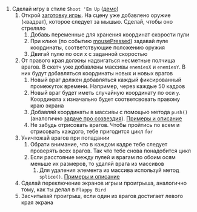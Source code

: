 1. Сделай игру в стиле  `Shoot 'Em Up` ([демо](http://simplifier.github.io/processingcourse/shootemup/))
   1. Открой [заготовку игры](https://www.khanacademy.org/computer-programming/shoot-em-up/4779846073876480). На сцену уже добавлено оружие (квадрат), которое следует за мышью. Сделай, чтобы оно стреляло
      1. Добавь переменные для хранения координат  скорости пули
      2. При клике (по событию [mousePressed](https://www.khanacademy.org/computer-programming/var-mousepressed-function/1907626123)) задавай пуле координаты, соответствующие положению оружия
      3. Двигай пулю по оси х с заданной скоростью
   2. От правого края должны надвигаться несметные полчища врагов. В скетч уже добавлены массивы `enemiesX` и `enemiesY`. В них будут добавляться координаты новых и новых врагов
      1. Новый враг должен добавляться каждый фиксированный промежуток времени. Например, через каждые 50 кадров
      2. Новый враг будет иметь случайную координату по оси `y`. Координата `x` изначально будет соответсвовать правому краю экрана
      3. Добавляй координаты в массивы с помощью метода `push()` (аналогично [задаче про созвездия](https://www.khanacademy.org/computing/computer-programming/programming/arrays/p/challenge-constellation-maker)). [Примеры и описание](https://learn.javascript.ru/array#%D0%BC%D0%B5%D1%82%D0%BE%D0%B4%D1%8B-pop-push-shift-unshift)
      4. Не забудь отрисовать врагов. Чтобы пройтись по всем и отрисовать каждого, тебе пригодится цикл `for`
   3. Уничтожай врагов при попадании
      1. Обрати внимание, что в каждом кадре тебе следует проверять всех врагов. Так что тебе снова понадобится цикл
      2. Если расстояние между пулей и врагам по обоим осям меньше их размеров, то удаляй врага из массивов
         1. Для удаления элемента из массива используй метод `splice()`. [Примеры и описание](https://learn.javascript.ru/array-methods#%D0%BC%D0%B5%D1%82%D0%BE%D0%B4-splice)
   4. Сделай переключение экранов игры и проигрыша, аналогично тому, как ты делал в `Flappy Bird`
   5. Засчитывай проигрыш, если один из врагов достигает левого края экрана
